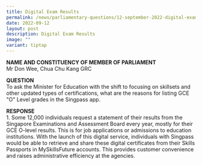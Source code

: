 ```yaml
---
title: Digital Exam Results
permalink: /news/parliamentary-questions/12-september-2022-digital-exam-results/
date: 2022-09-12
layout: post
description: Digital Exam Results
image: ""
variant: tiptap
---
```

<p><strong>NAME AND CONSTITUENCY OF MEMBER OF PARLIAMENT<br></strong>Mr Don
Wee, Chua Chu Kang GRC</p>
<p><strong>QUESTION</strong>
<br>To ask the Minister for Education with the shift to focusing on skillsets
and other updated types of certifications, what are the reasons for listing
GCE "O" Level grades in the Singpass app.</p>
<p><strong>RESPONSE</strong>
<br>1. Some 12,000 individuals request a statement of their results from the
Singapore Examinations and Assessment Board every year, mostly for their
GCE O-level results. This is for job applications or admissions to education
institutions. With the launch of this digital service, individuals with
Singpass would be able to retrieve and share these digital certificates
from their Skills Passports in MySkillsFuture accounts. This provides customer
convenience and raises administrative efficiency at the agencies.</p>
<p></p>